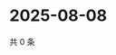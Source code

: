 # 2025-08-08

共 0 条

<!-- BEGIN ZHIHUVIDEO -->
<!-- 最后更新时间 Fri Aug 08 2025 18:13:39 GMT+0800 (China Standard Time) -->

<!-- END ZHIHUVIDEO -->
